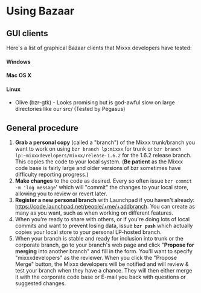 # Using Bazaar

## GUI clients

Here's a list of graphical Bazaar clients that Mixxx developers have
tested:

#### Windows

#### Mac OS X

#### Linux

  - Olive (bzr-gtk) - Looks promising but is god-awful slow on large
    directories like our src/ (Tested by Pegasus)

## General procedure

1.  **Grab a personal copy** (called a "branch") of the Mixxx
    trunk/branch you want to work on using `bzr branch lp:mixxx` for
    trunk or `bzr branch lp:~mixxxdevelopers/mixxx/release-1.6.2` for
    the 1.6.2 release branch. This copies the code to your local system.
    (**Be patient** as the Mixxx code base is fairly large and older
    versions of bzr sometimes have difficulty reporting progress.)
2.  **Make changes** to the code as desired. Every so often issue `bzr
    commit -m 'log message`' which will "commit" the changes to your
    local store, allowing you to review or revert later.
3.  **Register a new personal branch** with Launchpad if you haven't
    already: <https://code.launchpad.net/people/+me/+addbranch>. You can
    create as many as you want, such as when working on different
    features.
4.  When you're ready to share with others, or if you're doing lots of
    local commits and want to prevent losing data, issue **`bzr push`**
    which actually copies your local store to your personal LP-hosted
    branch.
5.  When your branch is stable and ready for inclusion into trunk or the
    corporate branch, go to your branch's web page and click "**Propose
    for merging** into another branch" and fill in the form. You'll want
    to specify "mixxxdevelopers" as the reviewer. When you click the
    "Propose Merge" button, the Mixxx developers will be notified and
    will review & test your branch when they have a chance. They will
    then either merge it with the corporate code base or E-mail you back
    with questions or suggested changes.
